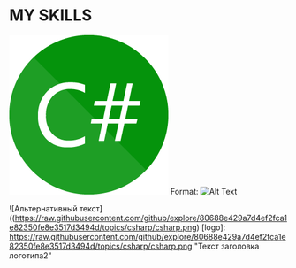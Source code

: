 # MY SKILLS

![GitHub Logo](https://raw.githubusercontent.com/github/explore/80688e429a7d4ef2fca1e82350fe8e3517d3494d/topics/csharp/csharp.png)
Format: ![Alt Text](url)



![Альтернативный текст]((https://raw.githubusercontent.com/github/explore/80688e429a7d4ef2fca1e82350fe8e3517d3494d/topics/csharp/csharp.png)
[logo]: https://raw.githubusercontent.com/github/explore/80688e429a7d4ef2fca1e82350fe8e3517d3494d/topics/csharp/csharp.png "Текст заголовка логотипа2"
